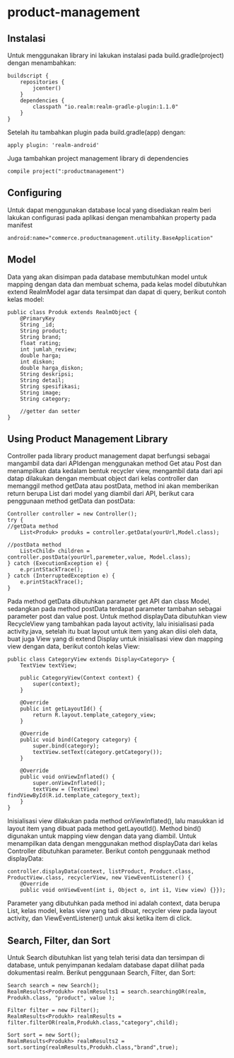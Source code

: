 # product-management

Instalasi
---------
Untuk menggunakan library ini lakukan instalasi pada build.gradle(project) dengan menambahkan:
```
buildscript {
    repositories {
        jcenter()
    }
    dependencies {
        classpath "io.realm:realm-gradle-plugin:1.1.0"
    }
}
```
Setelah itu tambahkan plugin pada build.gradle(app) dengan:
```
apply plugin: 'realm-android'
```
Juga tambahkan project management library di dependencies
```
compile project(":productmanagement")
```

Configuring
-----------
Untuk dapat menggunakan database local yang disediakan realm beri lakukan configurasi pada aplikasi dengan menambahkan property pada manifest
```
android:name="commerce.productmanagement.utility.BaseApplication"
```

Model
-----
Data yang akan disimpan pada database membutuhkan model untuk mapping dengan data dan membuat schema, pada kelas model dibutuhkan extend RealmModel agar data tersimpat dan dapat di query, berikut contoh kelas model:
```
public class Produk extends RealmObject {
    @PrimaryKey
    String _id;
    String product;
    String brand;
    float rating;
    int jumlah_review;
    double harga;
    int diskon;
    double harga_diskon;
    String deskripsi;
    String detail;
    String spesifikasi;
    String image;
    String category;
    
    //getter dan setter
}
```

Using Product Management Library
--------------------------------
Controller pada library product management dapat berfungsi sebagai mangambil data dari APIdengan menggunakan method Get atau Post dan menampilkan data kedalam bentuk recycler view, mengambil data dari api datap dilakukan dengan membuat object dari kelas controller dan memanggil method getData atau postData, method ini akan memberikan return berupa List dari model yang diambil dari API, berikut cara penggunaan method getData dan postData:
```
Controller controller = new Controller();
try {
//getData method
    List<Produk> produks = controller.getData(yourUrl,Model.class);
            
//postData method
    List<Child> children = controller.postData(yourUrl,paremeter,value, Model.class);
} catch (ExecutionException e) {
    e.printStackTrace();
} catch (InterruptedException e) {
    e.printStackTrace();
}
```
Pada method getData dibutuhkan parameter get API dan class Model, sedangkan pada method postData terdapat parameter tambahan sebagai parameter post dan value post.
Untuk method displayData dibutuhkan view RecycleView yang tambahkan pada layout activity, lalu inisialisasi pada activity.java, setelah itu buat layout untuk item yang akan diisi oleh data, buat juga View yang di extend Display<E> untuk inisialisasi view dan mapping view dengan data, berikut contoh kelas View:
```
public class CategoryView extends Display<Category> {
    TextView textView;

    public CategoryView(Context context) {
        super(context);
    }

    @Override
    public int getLayoutId() {
        return R.layout.template_category_view;
    }

    @Override
    public void bind(Category category) {
        super.bind(category);
        textView.setText(category.getCategory());
    }

    @Override
    public void onViewInflated() {
        super.onViewInflated();
        textView = (TextView) findViewById(R.id.template_category_text);
    }
}
```
Inisialisasi view dilakukan pada method onViewInflated(), lalu masukkan id layout item yang dibuat pada method getLayoutId(). Method bind() digunakan untuk mapping view dengan data yang diambil.
Untuk menampilkan data dengan menggunakan method displayData dari kelas Controller dibutuhkan parameter. Berikut contoh penggunaak method displayData:
```
controller.displayData(context, listProduct, Product.class, ProductView.class, recyclerView, new ViewEventListener() {
    @Override
    public void onViewEvent(int i, Object o, int i1, View view) {}});
```
Parameter yang dibutuhkan pada method ini adalah context, data berupa List, kelas model, kelas view yang tadi dibuat, recycler view pada layout activity, dan ViewEventListener() untuk aksi ketika item di click.

Search, Filter, dan Sort
------------------------
Untuk Search dibutuhkan list yang telah terisi data dan tersimpan di database, untuk penyimpanan kedalam database dapat dilihat pada dokumentasi realm. Berikut penggunaan Search, Filter, dan Sort:
```
Search search = new Search();
RealmResults<Produkh> realmResults1 = search.searchingOR(realm, Produkh.class, "product", value );
```
```
Filter filter = new Filter();
RealmResults<Produkh> realmResults = filter.filterOR(realm,Produkh.class,"category",child);
```
```
Sort sort = new Sort();
RealmResults<Produkh> realmResults2 = sort.sorting(realmResults,Produkh.class,"brand",true);
```
